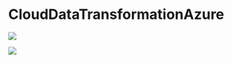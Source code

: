 # CloudDataTransformationAzure

<a href="https://azuredeploy.net/?repository=https://github.com/faresamr/CloudDataTransformationAzure" target="_blank">
    <img src="http://azuredeploy.net/deploybutton.png">
</a>


<a href="https://portal.azure.com/#create/Microsoft.Template/uri/https%3A%2F%2Fgithub.com%2Ffaresamr%2FCloudDataTransformationAzure%2Fraw%2Fmaster%2Fazuredeploy.json" target="_blank" rel="noopener"> <img src="https://i2.wp.com/azuredeploy.net/deploybutton.png"></a>
